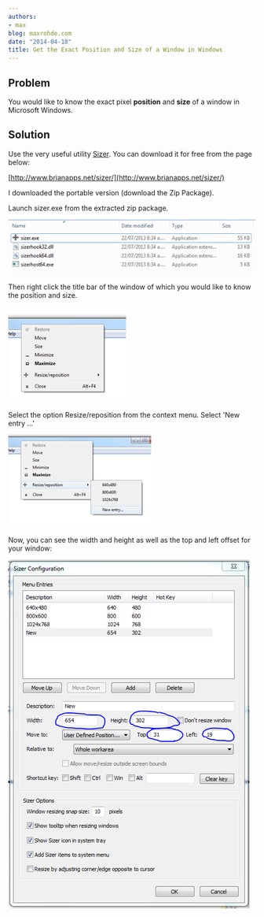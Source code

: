 ```yaml
---
authors:
- max
blog: maxrohde.com
date: "2014-04-18"
title: Get the Exact Position and Size of a Window in Windows
---
```


## Problem

You would like to know the exact pixel **position** and **size** of a window in Microsoft Windows.

## Solution

Use the very useful utility [Sizer](http://www.brianapps.net/sizer/). You can download it for free from the page below:

[http://www.brianapps.net/sizer/](http://www.brianapps.net/sizer/)

I downloaded the portable version (download the Zip Package).

Launch sizer.exe from the extracted zip package.

![](images/041714_0249_gettheexact1.png)

Then right click the title bar of the window of which you would like to know the position and size.

![](images/041714_0249_gettheexact2.png)

Select the option Resize/reposition from the context menu. Select 'New entry …'

![](images/041714_0249_gettheexact3.png)

Now, you can see the width and height as well as the top and left offset for your window:

![](images/041714_0249_gettheexact4.png)
